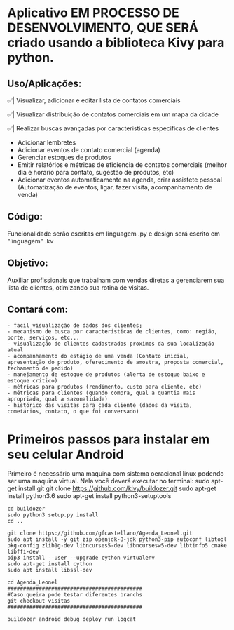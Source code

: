 # Aplicativo EM PROCESSO DE DESENVOLVIMENTO, QUE SERÁ criado usando a biblioteca Kivy para python.

## Uso/Aplicações:
✅| Visualizar, adicionar e editar lista de contatos comerciais

✅| Visualizar distribuição de contatos comerciais em um mapa da cidade

✅| Realizar buscas avançadas por caracteristicas especificas de clientes
- Adicionar lembretes
- Adicionar eventos de contato comercial (agenda)
- Gerenciar estoques de produtos
- Emitir relatórios e métricas de eficiencia de contatos comerciais (melhor dia e horario para contato, sugestão de produtos, etc) 
- Adicionar eventos automaticamente na agenda, criar assistete pessoal (Automatização de eventos, ligar, fazer visita, acompanhamento de venda)

## Código:
Funcionalidade serão escritas em linguagem .py e design será escrito em "linguagem" .kv
## Objetivo:
Auxiliar profissionais que trabalham com vendas diretas a gerenciarem sua lista de clientes, otimizando sua rotina de visitas.

## Contará com: 
    - facil visualização de dados dos clientes;
    - mecanismo de busca por caracteristicas de clientes, como: região, porte, serviços, etc...
    - visualização de clientes cadastrados proximos da sua localização atual
    - acompanhamento do estágio de uma venda (Contato inicial, apresentação do produto, oferecimento de amostra, proposta comercial, fechamento de pedido)
    - manejamento de estoque de produtos (alerta de estoque baixo e estoque critico)
    - métricas para produtos (rendimento, custo para cliente, etc)
    - métricas para clientes (quando compra, qual a quantia mais apropriada, qual a sazonalidade)
    - histórico das visitas para cada cliente (dados da visita, cometários, contato, o que foi conversado)


# Primeiros passos para instalar em seu celular Android

Primeiro é necessário uma maquina com sistema oeracional linux podendo ser uma maquina virtual.
Nela você deverá executar no terminal:
    sudo apt-get install git
    git clone https://github.com/kivy/buildozer.git
    sudo apt-get install python3.6
    sudo apt-get install python3-setuptools
    
    cd buildozer
    sudo python3 setup.py install
    cd ..
    
    git clone https://github.com/gfcastellano/Agenda_Leonel.git
    sudo apt install -y git zip openjdk-8-jdk python3-pip autoconf libtool pkg-config zlib1g-dev libncurses5-dev libncursesw5-dev libtinfo5 cmake libffi-dev
    pip3 install --user --upgrade cython virtualenv
    sudo apt-get install cython
    sudo apt install libssl-dev
    
    cd Agenda_Leonel
    ###########################################
    #Caso queira pode testar diferentes branchs
    git checkout visitas
    ###########################################
    
    buildozer android debug deploy run logcat
    
    
    
